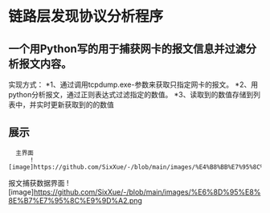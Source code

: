 #                链路层发现协议分析程序
## 一个用Python写的用于捕获网卡的报文信息并过滤分析报文内容。
  实现方式： 
        *1、通过调用tcpdump.exe-参数来获取只指定网卡的报文。
        *2、用python分析报文，通过正则表达式过滤指定的数值。
        *3、读取到的数值存储到列表中，并实时更新获取到的的数值
##  展示
      主界面
          ![image]https://github.com/SixXue/-/blob/main/images/%E4%B8%BB%E7%95%8C%E9%9D%A2.png
  报文捕获数据界面
          ![image]https://github.com/SixXue/-/blob/main/images/%E6%8D%95%E8%8E%B7%E7%95%8C%E9%9D%A2.png
